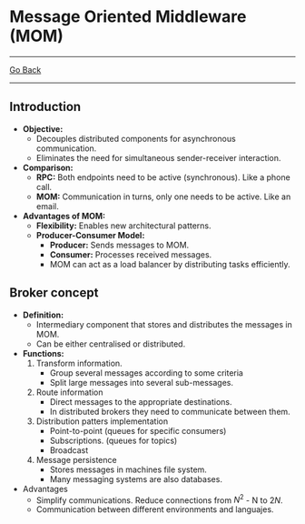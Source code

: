 # Message Oriented Middleware (MOM)
---
[Go Back](UNIOVI/3S2_DistSys/README.md)

---
## Introduction
- **Objective:**
    - Decouples distributed components for asynchronous communication.
    - Eliminates the need for simultaneous sender-receiver interaction.
- **Comparison:**
    - **RPC:** Both endpoints need to be active (synchronous). Like a phone call.
    - **MOM:** Communication in turns, only one needs to be active. Like an email.
- **Advantages of MOM:**
    - **Flexibility:** Enables new architectural patterns.
    - **Producer-Consumer Model:**
        - **Producer:** Sends messages to MOM.
        - **Consumer:** Processes received messages.
        - MOM can act as a load balancer by distributing tasks efficiently.
## Broker concept
- **Definition:**
	- Intermediary component that stores and distributes the messages in MOM.
	- Can be either centralised or distributed.
- **Functions:**
	1. Transform information.
		- Group several messages according to some criteria
		- Split large messages into several sub-messages.
	2. Route information
		- Direct messages to the appropriate destinations.
		- In distributed brokers they need to communicate between them.
	3. Distribution patters implementation
		- Point-to-point (queues for specific consumers)
		- Subscriptions. (queues for topics)
		- Broadcast
	4. Message persistence
		- Stores messages in machines file system.
		- Many messaging systems are also databases.
- Advantages
	- Simplify communications. Reduce connections from $N^2$ - N to $2N$.
	- Communication between different environments and languajes.